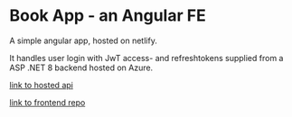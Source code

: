 # Book App - an Angular FE

A simple angular app, hosted on netlify.

It handles user login with JwT access- and refreshtokens supplied from a ASP .NET 8 backend hosted on Azure.

[link to hosted api](https://rrcodetest.azurewebsites.net)

[link to frontend repo](https://github.com/Gullbra/RRCodeTestNetlify)
